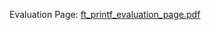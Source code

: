 Evaluation Page: [ft_printf_evaluation_page.pdf](https://github.com/C4rrelo/ft_printf/files/11420567/ft_printf_evaluation_page.pdf)
